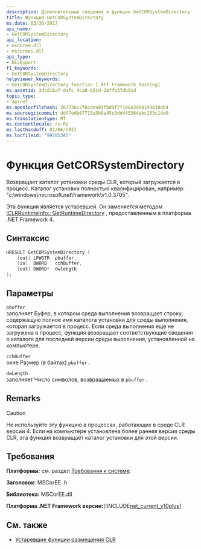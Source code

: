 ```yaml
---
description: Дополнительные сведения о функции GetCORSystemDirectory
title: Функция GetCORSystemDirectory
ms.date: 03/30/2017
api_name:
- GetCORSystemDirectory
api_location:
- mscoree.dll
- mscoreei.dll
api_type:
- DLLExport
f1_keywords:
- GetCORSystemDirectory
helpviewer_keywords:
- GetCORSystemDirectory function [.NET Framework hosting]
ms.assetid: 3dcd16a7-dafc-4ca8-b5cd-20ffb37db91d
topic_type:
- apiref
ms.openlocfilehash: 267736c2f8cdea03fbd9f77108a3d88193830ab4
ms.sourcegitcommit: ddf7edb67715a5b9a45e3dd44536dabc153c1de0
ms.translationtype: MT
ms.contentlocale: ru-RU
ms.lasthandoff: 02/06/2021
ms.locfileid: "99785345"
---
```

# <a name="getcorsystemdirectory-function"></a>Функция GetCORSystemDirectory

Возвращает каталог установки среды CLR, который загружается в процесс. Каталог установки полностью квалифицирован, например "c:\windows\microsoft.net\framework\v1.0.3705".  
  
 Эта функция является устаревшей. Он заменяется методом [ICLRRuntimeInfo:: GetRuntimeDirectory](iclrruntimeinfo-getruntimedirectory-method.md) , предоставленным в платформа .NET Framework 4.  
  
## <a name="syntax"></a>Синтаксис  
  
```cpp  
HRESULT GetCORSystemDirectory (
    [out] LPWSTR  pbuffer,
    [in]  DWORD   cchBuffer,
    [out] DWORD*  dwlength  
);
```  
  
## <a name="parameters"></a>Параметры  

 `pbuffer`  
 заполняет Буфер, в котором среда выполнения возвращает строку, содержащую полное имя каталога установки для среды выполнения, которая загружается в процесс. Если среда выполнения еще не загружена в процесс, функция возвращает соответствующие сведения о каталоге для последней версии среды выполнения, установленной на компьютере.  
  
 `cchBuffer`  
 окне Размер (в байтах) `pbuffer` .  
  
 `dwLength`  
 заполняет Число символов, возвращаемых в `pbuffer` .  
  
## <a name="remarks"></a>Remarks  
  
> [!CAUTION]
> Не используйте эту функцию в процессах, работающих в среде CLR версии 4. Если на компьютере установлена более ранняя версия среды CLR, эта функция возвращает каталог установки для этой версии.  
  
## <a name="requirements"></a>Требования  

 **Платформы:** см. раздел [Требования к системе](../../get-started/system-requirements.md).  
  
 **Заголовок:** MSCorEE. h  
  
 **Библиотека:** MSCorEE.dll  
  
 **Платформа .NET Framework версии:**[!INCLUDE[net_current_v10plus](../../../../includes/net-current-v10plus-md.md)]  
  
## <a name="see-also"></a>См. также

- [Устаревшие функции размещения CLR](deprecated-clr-hosting-functions.md)
